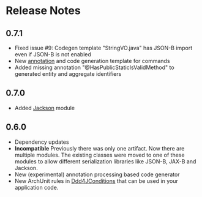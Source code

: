 # Release Notes

## 0.7.1
- Fixed issue #9: Codegen template "StringVO.java" has JSON-B import even if JSON-B is not enabled
- New [annotation](codegen/api/src/main/java/org/fuin/ddd4j/codegen/api/CommandVO.java) and code generation template for commands
- Added missing annotation "@HasPublicStaticIsValidMethod" to generated entity and aggregate identifiers

## 0.7.0
- Added [Jackson](jackson) module

## 0.6.0

- Dependency updates
- **Incompatible** Previously there was only one artifact. Now there are multiple modules.
  The existing classes were moved to one of these modules to allow different serialization libraries
  like JSON-B, JAX-B and Jackson.
- New (experimental) annotation processing based code generator
- New ArchUnit rules in [Ddd4JConditions](junit/src/main/java/org/fuin/ddd4j/junit/Ddd4JConditions.java) that
  can be used in your application code.